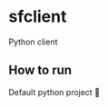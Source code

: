 sfclient
========================

Python client

## How to run
Default python project :new_moon_with_face:
